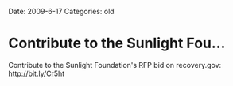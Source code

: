 Date: 2009-6-17
Categories: old

# Contribute to the Sunlight Fou...

Contribute to the Sunlight Foundation's RFP bid on recovery.gov:  <a href="http://bit.ly/Cr5ht" rel="nofollow">http://bit.ly/Cr5ht</a>
